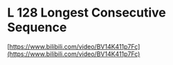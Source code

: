 # L 128 Longest Consecutive Sequence
 
[https://www.bilibili.com/video/BV14K411p7Fc](https://www.bilibili.com/video/BV14K411p7Fc)